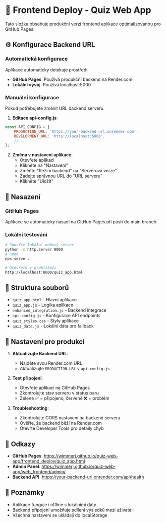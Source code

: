 # 🎯 Frontend Deploy - Quiz Web App

Tato složka obsahuje produkční verzi frontend aplikace optimalizovanou pro GitHub Pages.

## ⚙️ Konfigurace Backend URL

### Automatická konfigurace
Aplikace automaticky detekuje prostředí:
- **GitHub Pages**: Používá produkční backend na Render.com
- **Lokální vývoj**: Používá localhost:5000

### Manuální konfigurace

Pokud potřebujete změnit URL backend serveru:

1. **Editace api-config.js**:
```javascript
const API_CONFIG = {
    PRODUCTION_URL: 'https://your-backend-url.onrender.com',
    DEVELOPMENT_URL: 'http://localhost:5000',
    // ...
};
```

2. **Změna v nastavení aplikace**:
   - Otevřete aplikaci
   - Klikněte na "Nastavení"
   - Změňte "Režim backend" na "Serverová verze"
   - Zadejte správnou URL do "URL serveru"
   - Klikněte "Uložit"

## 🚀 Nasazení

### GitHub Pages
Aplikace se automaticky nasadí na GitHub Pages při push do main branch.

### Lokální testování
```bash
# Spusťte lokální webový server
python -m http.server 8000
# nebo
npx serve .

# Otevřete v prohlížeči
http://localhost:8000/quiz_app.html
```

## 📁 Struktura souborů

- `quiz_app.html` - Hlavní aplikace
- `quiz_app.js` - Logika aplikace
- `enhanced_integration.js` - Backend integrace
- `api-config.js` - Konfigurace API endpoints
- `quiz_styles.css` - Styly aplikace
- `quiz_data.js` - Lokální data pro fallback

## 🔧 Nastavení pro produkci

1. **Aktualizujte Backend URL**:
   - Najděte svou Render.com URL
   - Aktualizujte `PRODUCTION_URL` v `api-config.js`

2. **Test připojení**:
   - Otevřete aplikaci na GitHub Pages
   - Zkontrolujte stav serveru v status baru
   - Zelené ✅ = připojeno, červené ❌ = problém

3. **Troubleshooting**:
   - Zkontrolujte CORS nastavení na backend serveru
   - Ověřte, že backend běží na Render.com
   - Otevřte Developer Tools pro detaily chyb

## 🔗 Odkazy

- **GitHub Pages**: https://wimmerj.github.io/quiz-web-app/frontend_deploy/quiz_app.html
- **Admin Panel**: https://wimmerj.github.io/quiz-web-app/web_frontend/admin/
- **Backend API**: https://your-backend-url.onrender.com/api/health

## 📝 Poznámky

- Aplikace funguje i offline s lokálními daty
- Backend připojení umožňuje sdílení výsledků mezi uživateli
- Všechna nastavení se ukládají do localStorage
